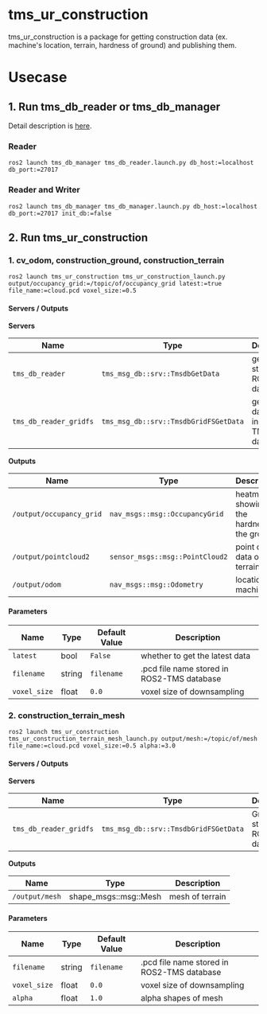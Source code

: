 # tms_ur_construction

tms_ur_construction is a package for getting construction data (ex. machine's location, terrain, hardness of ground) and publishing them.

# Usecase

## 1. Run tms_db_reader or tms_db_manager

Detail description is [here](https://github.com/irvs/ros2_tms_for_construction/tree/main/tms_db).

### Reader

```
ros2 launch tms_db_manager tms_db_reader.launch.py db_host:=localhost db_port:=27017
```

### Reader and Writer

```
ros2 launch tms_db_manager tms_db_manager.launch.py db_host:=localhost db_port:=27017 init_db:=false
```

## 2. Run tms_ur_construction

### 1. cv_odom, construction_ground, construction_terrain

```
ros2 launch tms_ur_construction tms_ur_construction_launch.py output/occupancy_grid:=/topic/of/occupancy_grid latest:=true file_name:=cloud.pcd voxel_size:=0.5
```

#### Servers / Outputs

**Servers**

| Name                   | Type                                  | Description                                 |
| ---------------------- | ------------------------------------- | ------------------------------------------- |
| `tms_db_reader`        | `tms_msg_db::srv::TmsdbGetData`       | get data stored in ROS2-TMS database        |
| `tms_db_reader_gridfs` | `tms_msg_db::srv::TmsdbGridFSGetData` | get GridFS data stored in ROS2-TMS database |

**Outputs**

| Name                     | Type                            | Description                                |
| ------------------------ | ------------------------------- | ------------------------------------------ |
| `/output/occupancy_grid` | `nav_msgs::msg::OccupancyGrid`  | heatmap showing the hardness of the ground |
| `/output/pointcloud2`    | `sensor_msgs::msg::PointCloud2` | point cloud data of terrain                |
| `/output/odom`           | `nav_msgs::msg::Odometry`       | location of machine                        |

#### Parameters

| Name         | Type   | Default Value | Description                                |
| ------------ | ------ | ------------- | ------------------------------------------ |
| `latest`     | bool   | `False`       | whether to get the latest data             |
| `filename`   | string | `filename`    | .pcd file name stored in ROS2-TMS database |
| `voxel_size` | float  | `0.0`         | voxel size of downsampling                 |

### 2. construction_terrain_mesh

```
ros2 launch tms_ur_construction tms_ur_construction_terrain_mesh_launch.py output/mesh:=/topic/of/mesh file_name:=cloud.pcd voxel_size:=0.5 alpha:=3.0
```

#### Servers / Outputs

**Servers**

| Name                   | Type                                  | Description                             |
| ---------------------- | ------------------------------------- | --------------------------------------- |
| `tms_db_reader_gridfs` | `tms_msg_db::srv::TmsdbGridFSGetData` | GridFS data stored in ROS2-TMS database |

**Outputs**

| Name           | Type                  | Description     |
| -------------- | --------------------- | --------------- |
| `/output/mesh` | shape_msgs::msg::Mesh | mesh of terrain |

#### Parameters

| Name         | Type   | Default Value | Description                                |
| ------------ | ------ | ------------- | ------------------------------------------ |
| `filename`   | string | `filename`    | .pcd file name stored in ROS2-TMS database |
| `voxel_size` | float  | `0.0`         | voxel size of downsampling                 |
| `alpha`      | float  | `1.0`         | alpha shapes of mesh                       |
